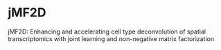 # jMF2D
jMF2D: Enhancing and accelerating cell type deconvolution of spatial transcriptomics with joint learning and non-negative matrix factorization
